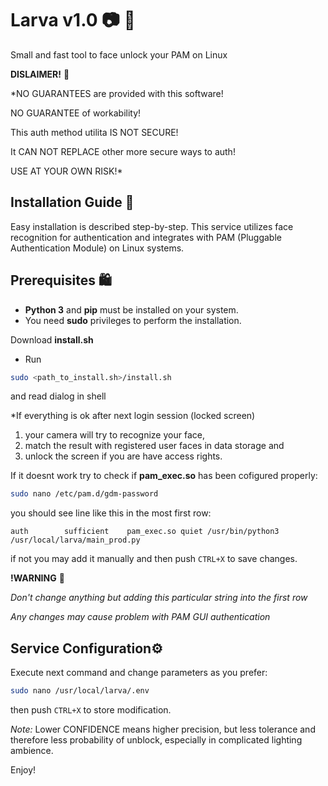 # Larva v1.0 📷 🔑
Small and fast tool to face unlock your PAM on Linux

**DISLAIMER!** 🔴

*NO GUARANTEES are provided with this software!

NO GUARANTEE of workability!

This auth method utilita IS NOT SECURE!

It CAN NOT REPLACE other more secure ways to auth! 

USE AT YOUR OWN RISK!*


## Installation Guide 💾

Easy installation is described step-by-step. This service utilizes face recognition for authentication and integrates with PAM (Pluggable Authentication Module) on Linux systems.

## Prerequisites 🛍️

- **Python 3** and **pip** must be installed on your system.
- You need **sudo** privileges to perform the installation.



Download **install.sh**


- Run

```bash
sudo <path_to_install.sh>/install.sh
```
and read dialog in shell

*If everything is ok after next login session (locked screen) 
1) your camera will try to recognize your face,
2) match the result with registered user faces in data storage and
3) unlock the screen if you are have access rights.

If it doesnt work try to check if **pam_exec.so** has been cofigured properly:

```bash
sudo nano /etc/pam.d/gdm-password
```

you should see line like this in the most first row:

```
auth        sufficient    pam_exec.so quiet /usr/bin/python3 /usr/local/larva/main_prod.py
```

if not you may add it manually and then push ```CTRL+X``` to save changes.


**!WARNING** 🔴

*Don't change anything but adding this particular string into the first row*

*Any changes may cause problem with PAM GUI authentication*

## Service Configuration⚙️

Execute next command and change parameters as you prefer:

```bash
sudo nano /usr/local/larva/.env
```

then push ```CTRL+X``` to store modification.

*Note:* Lower CONFIDENCE means higher precision, but less tolerance and therefore less probability of unblock, especially in complicated lighting ambience.


Enjoy! 
